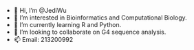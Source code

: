 - 👋 Hi, I’m @JediWu
- 👀 I’m interested in Bioinformatics and Computational Biology.
- 🌱 I’m currently learning R and Python.
- 💞️ I’m looking to collaborate on G4 sequence analysis.
- 📫 Email: 213200992


